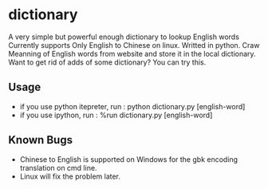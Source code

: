# dictionary #

A very simple but powerful enough dictionary to lookup English words
Currently supports Only English to Chinese on linux.
Writted in python.
Craw Meanning of English words from website and store it in the local dictionary.
Want to get rid of adds of some dictionary? You can try this.


## Usage ##
* if you use python itepreter, run : python dictionary.py [english-word]
* if you use ipython, run : %run dictionary.py [english-word]

## Known Bugs ##
* Chinese to English is supported on Windows for the gbk encoding translation on cmd line.
* Linux will fix the problem later.

